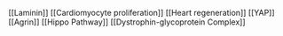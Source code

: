 [[Laminin]]
[[Cardiomyocyte proliferation]]
[[Heart regeneration]]
[[YAP]]
[[Agrin]]
[[Hippo Pathway]]
[[Dystrophin-glycoprotein Complex]]

